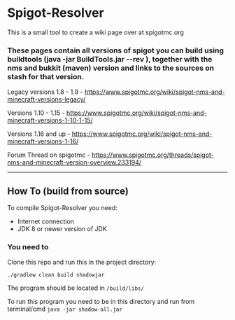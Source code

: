 # Spigot-Resolver

This is a small tool to create a wiki page over at spigotmc.org

### These pages contain all versions of spigot you can build using buildtools (java -jar BuildTools.jar --rev <version>), together with the nms and bukkit (maven) version and links to the sources on stash for that version.

Legacy versions 1.8 - 1.9 - https://www.spigotmc.org/wiki/spigot-nms-and-minecraft-versions-legacy/

Versions 1.10 - 1.15 - https://www.spigotmc.org/wiki/spigot-nms-and-minecraft-versions-1-10-1-15/

Versions 1.16 and up - https://www.spigotmc.org/wiki/spigot-nms-and-minecraft-versions-1-16/

Forum Thread on spigotmc - https://www.spigotmc.org/threads/spigot-nms-and-minecraft-version-overview.233194/

---------------------------------------------------------------------------------
## How To (build from source)

To compile Spigot-Resolver you need:

+ Internet connection
+ JDK 8 or newer version of JDK

### You need to
Clone this repo and run this in the project directory:

```shell
./gradlew clean build shadowjar
```

The program should be located in `/build/libs/`

To run this program you need to be in this directory and run from terminal/cmd `java -jar shadow-all.jar`

